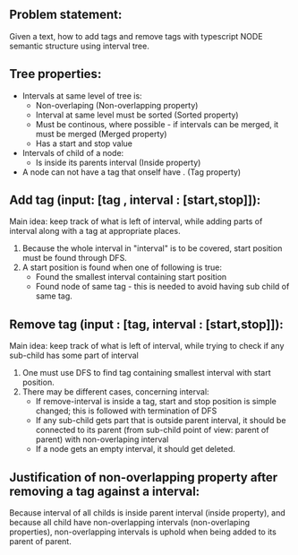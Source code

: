 Problem statement:
------------------

Given a text, how to add tags and remove tags with typescript NODE semantic structure using interval tree.

Tree properties:
-----------

 - Intervals at same level of tree is:
     - Non-overlaping                                                                    (Non-overlapping property)
     - Interval at same level must be sorted                                             (Sorted property)
     - Must be continous, where possible - if intervals can be merged, it must be merged (Merged property)
     - Has a start and stop value              
 - Intervals of child of a node:               
     - Is inside its parents interval                                                    (Inside property)
 - A node can not have a tag that onself have                                          . (Tag property)


Add tag (input: [tag , interval : [start,stop]]):
---------

Main idea: keep track of what is left of interval, while adding parts of interval along with a tag at 
           appropriate places.

1. Because the whole interval in "interval" is to be covered, start position must be found through DFS.
2. A start position is found when one of following is true:
    - Found the smallest interval containing start position
    - Found node of same tag - this is needed to avoid having sub child of same tag.



Remove tag (input : [tag, interval : [start,stop]]):
--------------


Main idea: keep track of what is left of interval, while trying to check if any sub-child has some part of interval 

1. One must use DFS to find tag containing smallest interval with start position.
2. There may be different cases, concerning interval:
    - If remove-interval is inside a tag, start and stop position is simple changed; this is followed with termination of DFS
    - If any sub-child gets part that is outside parent interval, it should be connected to its parent (from sub-child point of view: parent of parent) with non-overlaping interval
    - If a node gets an empty interval, it should get deleted.

Justification of non-overlapping property after removing a tag against a interval:
------------

   Because interval of all childs is inside parent interval (inside property), and because all child have non-overlapping intervals (non-overlaping properties),  non-overlapping intervals is uphold when being added
   to its parent of parent.
